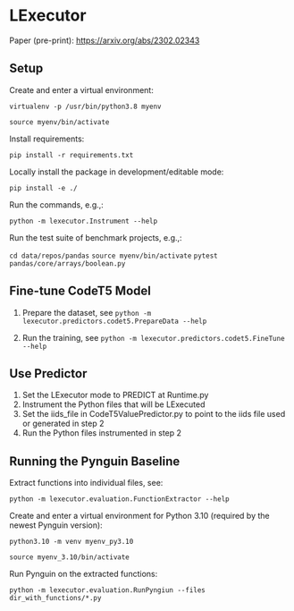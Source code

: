 # LExecutor

Paper (pre-print): https://arxiv.org/abs/2302.02343

## Setup

Create and enter a virtual environment:

`virtualenv -p /usr/bin/python3.8 myenv`

`source myenv/bin/activate`

Install requirements:

`pip install -r requirements.txt`

Locally install the package in development/editable mode:

`pip install -e ./`

Run the commands, e.g.,:

`python -m lexecutor.Instrument --help`

Run the test suite of benchmark projects, e.g.,:

`cd data/repos/pandas`
`source myenv/bin/activate`
`pytest pandas/core/arrays/boolean.py`

## Fine-tune CodeT5 Model

1. Prepare the dataset, see `python -m lexecutor.predictors.codet5.PrepareData --help`

2. Run the training, see `python -m lexecutor.predictors.codet5.FineTune --help`

## Use Predictor

1. Set the LExecutor mode to PREDICT at Runtime.py
2. Instrument the Python files that will be LExecuted
3. Set the iids_file in CodeT5ValuePredictor.py to point to the iids file used or generated in step 2
4. Run the Python files instrumented in step 2

## Running the Pynguin Baseline

Extract functions into individual files, see:

`python -m lexecutor.evaluation.FunctionExtractor --help`

Create and enter a virtual environment for Python 3.10 (required by the newest Pynguin version):

`python3.10 -m venv myenv_py3.10`

`source myenv_3.10/bin/activate`

Run Pynguin on the extracted functions:

`python -m lexecutor.evaluation.RunPyngiun --files dir_with_functions/*.py`
